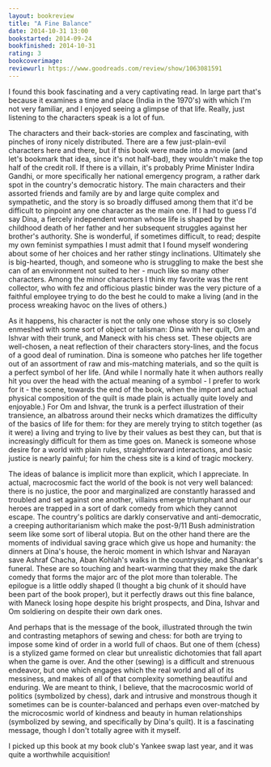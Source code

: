 ```yaml
---
layout: bookreview
title: "A Fine Balance"
date: 2014-10-31 13:00
bookstarted: 2014-09-24
bookfinished: 2014-10-31
rating: 3
bookcoverimage: 
reviewurl: https://www.goodreads.com/review/show/1063081591
---
```


I found this book fascinating and a very captivating read. In large part that's because it examines a time and place (India in the 1970's) with which I'm not very familiar, and I enjoyed seeing a glimpse of that life. Really, just listening to the characters speak is a lot of fun.



The characters and their back-stories are complex and fascinating, with pinches of irony nicely distributed. There are a few just-plain-evil characters here and there, but if this book were made into a movie (and let's bookmark that idea, since it's not half-bad), they wouldn't make the top half of the credit roll. If there is a villain, it's probably Prime Minister Indira Gandhi, or more specifically her national emergency program, a rather dark spot in the country's democratic history. The main characters and their assorted friends and family are by and large quite complex and sympathetic, and the story is so broadly diffused among them that it'd be difficult to pinpoint any one character as the main one. If I had to guess I'd say Dina, a fiercely independent woman whose life is shaped by the childhood death of her father and her subsequent struggles against her brother's authority. She is wonderful, if sometimes difficult, to read; despite my own feminist sympathies I must admit that I found myself wondering about some of her choices and her rather stingy inclinations. Ultimately she is big-hearted, though, and someone who is struggling to make the best she can of an environment not suited to her - much like so many other characters. Among the minor characters I think my favorite was the rent collector, who with fez and officious plastic binder was the very picture of a faithful employee trying to do the best he could to make a living (and in the process wreaking havoc on the lives of others.)



As it happens, his character is not the only one whose story is so closely enmeshed with some sort of object or talisman: Dina with her quilt, Om and Ishvar with their trunk, and Maneck with his chess set. These objects are well-chosen, a neat reflection of their characters story-lines, and the focus of a good deal of rumination. Dina is someone who patches her life together out of an assortment of raw and mis-matching materials, and so the quilt is a perfect symbol of her life. (And while I normally hate it when authors really hit you over the head with the actual meaning of a symbol - I prefer to work for it - the scene, towards the end of the book, when the import and actual physical composition of the quilt is made plain is actually quite lovely and enjoyable.) For Om and Ishvar, the trunk is a perfect illustration of their transience, an albatross around their necks which dramatizes the difficulty of the basics of life for them: for they are merely trying to stitch together (as it were) a living and trying to live by their values as best they can, but that is increasingly difficult for them as time goes on. Maneck is someone whose desire for a world with plain rules, straightforward interactions, and basic justice is nearly painful; for him the chess site is a kind of tragic mockery.



The ideas of balance is implicit more than explicit, which I appreciate. In actual, macrocosmic fact the world of the book is not very well balanced: there is no justice, the poor and marginalized are constantly harassed and troubled and set against one another, villains emerge triumphant and our heroes are trapped in a sort of dark comedy from which they cannot escape. The country's politics are darkly conservative and anti-democratic, a creeping authoritarianism which make the post-9/11 Bush administration seem like some sort of liberal utopia. But on the other hand there are the moments of individual saving grace which give us hope and humanity: the dinners at Dina's house, the heroic moment in which Ishvar and Narayan save Ashraf Chacha, Aban Kohlah's walks in the countryside, and Shankar's funeral. These are so touching and heart-warming that they make the dark comedy that forms the major arc of the plot more than tolerable. The epilogue is a little oddly shaped (I thought a big chunk of it should have been part of the book proper), but it perfectly draws out this fine balance, with Maneck losing hope despite his bright prospects, and Dina, Ishvar and Om soldiering on despite their own dark ones.



And perhaps that is the message of the book, illustrated through the twin and contrasting metaphors of sewing and chess: for both are trying to impose some kind of order in a world full of chaos. But one of them (chess) is a stylized game formed on clear but unrealistic dichotomies that fall apart when the game is over. And the other (sewing) is a difficult and strenuous endeavor, but one which engages which the real world and all of its messiness, and makes of all of that complexity something beautiful and enduring. We are meant to think, I believe, that the macrocosmic world of politics (symbolized by chess), dark and intrusive and monstrous though it sometimes can be is counter-balanced and perhaps even over-matched by the microcosmic world of kindness and beauty in human relationships (symbolized by sewing, and specifically by Dina's quilt). It is a fascinating message, though I don't totally agree with it myself.



I picked up this book at my book club's Yankee swap last year, and it was quite a worthwhile acquisition!